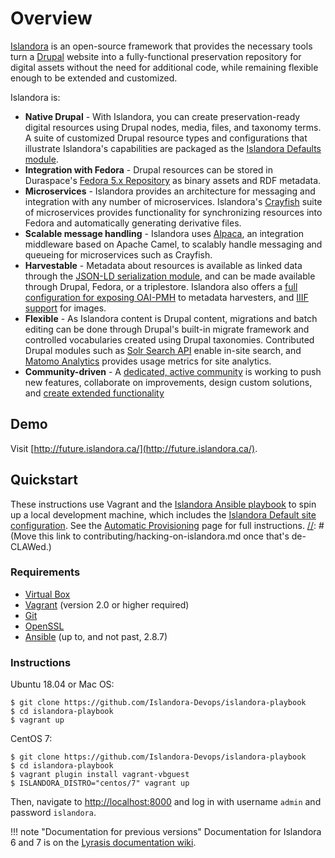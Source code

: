 # Overview

[Islandora](https://islandora.ca) is an open-source framework that provides the necessary tools turn a [Drupal](https://www.drupal.org) website into a fully-functional preservation repository for digital assets without the need for additional code, while remaining flexible enough to be extended and customized.

Islandora is:

[//]: # (We should probably replace as many of the links in this section as possible with links to within this documentation, and make it clear which are internal links and which link out.) 
- **Native Drupal** - With Islandora, you can create preservation-ready digital resources using Drupal nodes, media, files, and taxonomy terms. A suite of customized Drupal resource types and configurations that illustrate Islandora's capabilities are packaged as the [Islandora Defaults module](https://github.com/Islandora/islandora_defaults).
- **Integration with Fedora** - Drupal resources can be stored in Duraspace's [Fedora 5.x Repository](https://wiki.duraspace.org/display/FF/Fedora+Repository+Home) as binary assets and RDF metadata.
- **Microservices** - Islandora provides an architecture for messaging and integration with any number of microservices. Islandora's [Crayfish](https://github.com/Islandora/crayfish) suite of microservices provides functionality for synchronizing resources into Fedora and automatically generating derivative files.
- **Scalable message handling** - Islandora uses [Alpaca](https://github.com/Islandora/Alpaca), an integration middleware based on Apache Camel, to scalably handle messaging and queueing for microservices such as Crayfish.
- **Harvestable** - Metadata about resources is available as linked data through the [JSON-LD serialization module](https://github.com/Islandora/jsonld), and can be made available through Drupal, Fedora, or a triplestore. Islandora also offers a [full configuration for exposing OAI-PMH](https://github.com/Islandora/islandora_defaults/tree/8.x-1.x/modules/islandora_oaipmh) to metadata harvesters, and [IIIF support](https://github.com/Islandora/islandora/tree/8.x-1.x/modules/islandora_iiif) for images.
- **Flexible** - As Islandora content is Drupal content, migrations and batch editing can be done through Drupal's built-in migrate framework and controlled vocabularies created using Drupal taxonomies. Contributed Drupal modules such as [Solr Search API](https://www.drupal.org/project/search_api_solr) enable in-site search, and [Matomo Analytics](https://www.drupal.org/project/matomo) provides usage metrics for site analytics.
- **Community-driven** - A [dedicated, active community](https://groups.google.com/forum/#!forum/islandora) is working to push new features, collaborate on improvements, design custom solutions, and [create extended functionality](https://github.com/Islandora-Labs/islandora_awesome#the-islandora-8-list)

## Demo

Visit [http://future.islandora.ca/](http://future.islandora.ca/).

## Quickstart

These instructions use Vagrant and the [Islandora Ansible playbook](https://github.com/Islandora-Devops/islandora-playbook) to spin up a local development machine, which includes the [Islandora Default site configuration](https://github.com/Islandora/islandora_defaults). See the [Automatic Provisioning](installation/playbook/) page for full instructions.
[//]: # (Move this link to contributing/hacking-on-islandora.md once that's de-CLAWed.)


### Requirements
- [Virtual Box](https://www.virtualbox.org/)
- [Vagrant](https://www.vagrantup.com/) (version 2.0 or higher required)
- [Git](https://git-scm.com/)
- [OpenSSL](https://www.openssl.org/)
- [Ansible](https://www.ansible.com/community) (up to, and not past, 2.8.7)

### Instructions

Ubuntu 18.04 or Mac OS:
```console
$ git clone https://github.com/Islandora-Devops/islandora-playbook
$ cd islandora-playbook
$ vagrant up
```
CentOS 7:
```console
$ git clone https://github.com/Islandora-Devops/islandora-playbook
$ cd islandora-playbook
$ vagrant plugin install vagrant-vbguest
$ ISLANDORA_DISTRO="centos/7" vagrant up
```

Then, navigate to [http://localhost:8000](http://localhost:8000) and log in with username `admin` and password `islandora`.


!!! note "Documentation for previous versions"
    Documentation for Islandora 6 and 7 is on the [Lyrasis documentation wiki](https://wiki.lyrasis.org/display/ISLANDORA/Start).

